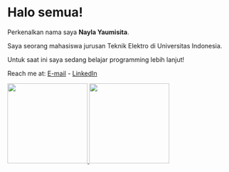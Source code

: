 # Halo semua! 

Perkenalkan nama saya **Nayla Yaumisita**.

Saya seorang mahasiswa jurusan Teknik Elektro di Universitas Indonesia.

Untuk saat ini saya sedang belajar programming lebih lanjut!

Reach me at: [E-mail](yaumisita@gmail.com) - [LinkedIn](https://www.linkedin.com/in/nayla-yaumisita/)

<p align="left">
<a href="https://github.com/spacemundane">
  <img height="180em" src="https://github-readme-stats-eight-theta.vercel.app/api?username=gilangadhan&show_icons=true&theme=algolia&include_all_commits=true&count_private=true"/>
  <img height="180em" src="https://github-readme-stats-eight-theta.vercel.app/api/top-langs/?username=gilangadhan&layout=compact&langs_count=8&theme=algolia"/>
</a>
</p>

<!--
**spacemundane/spacemundane** is a ✨ _special_ ✨ repository because its `README.md` (this file) appears on your GitHub profile.

Here are some ideas to get you started:

- 🔭 I’m currently working on ...
- 🌱 I’m currently learning ...
- 👯 I’m looking to collaborate on ...
- 🤔 I’m looking for help with ...
- 💬 Ask me about ...
- 📫 How to reach me: ...
- 😄 Pronouns: ...
- ⚡ Fun fact: ...
-->
